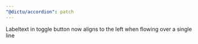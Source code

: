 ```yaml
---
"@dictu/accordion": patch
---
```


Labeltext in toggle button now aligns to the left when flowing over a single
line
